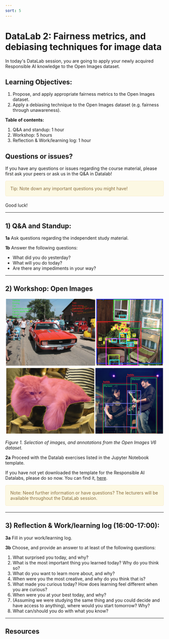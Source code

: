 ```yaml
---
sort: 5
---
```


# DataLab 2: Fairness metrics, and debiasing techniques for image data

In today's DataLab session, you are going to apply your newly acquired Responsible AI knowledge to the Open Images dataset.

## Learning Objectives:

1. Propose, and apply appropriate fairness metrics to the Open Images dataset.
2. Apply a debiasing technique to the Open Images dataset (e.g. fairness through unawareness).

__Table of contents:__
1. Q&A and standup: 1 hour
2. Workshop: 5 hours
3. Reflection & Work/learning log: 1 hour

## Questions or issues?
If you have any questions or issues regarding the course material, please first ask your peers or ask us in the Q&A in Datalab!

<div style="padding: 15px; border: 1px solid transparent; border-color: transparent; margin-bottom: 20px; border-radius: 4px; color: #8a6d3b;; background-color: #fcf8e3; border-color: #faebcc;">
Tip: Note down any important questions you might have!
 </div>

Good luck!

***

## 1) Q&A and Standup:

__1a__ Ask questions regarding the independent study material.

__1b__ Answer the following questions:

- What did you do yesterday?
- What will you do today?
- Are there any impediments in your way?

***

## 2) Workshop: Open Images

<img src="./images/openimages.jfif" alt="OPen Images" width="600">

*Figure 1. Selection of images, and annotations from the Open Images V6 dataset.*

__2a__ Proceed with the Datalab exercises listed in the Jupyter Notebook template.

If you have not yet downloaded the template for the Responsible AI Datalabs, please do so now. You can find it, [here](../../Study%20Content/Responsible%20and%20Explainable%20AI/notebooks/openimages_assignment_student.ipynb).

<div style="padding: 15px; border: 1px solid transparent; border-color: transparent; margin-bottom: 20px; border-radius: 4px; color: #8a6d3b;; background-color: #fcf8e3; border-color: #faebcc;">
Note: Need further information or have questions? The lecturers will be available throughout the DataLab session.
 </div>

***

## 3) Reflection & Work/learning log (16:00-17:00):

__3a__ Fill in your work/learning log.

__3b__ Choose, and provide an answer to at least of the following questions:

1. What surprised you today, and why?
2. What is the most important thing you learned today? Why do you think so?
3. What do you want to learn more about, and why?
4. When were you the most creative, and why do you think that is?
5. What made you curious today? How does learning feel different when you are curious?
6. When were you at your best today, and why?
7. (Assuming we were studying the same thing and you could decide and have access to anything), where would you start tomorrow? Why?
8. What can/should you do with what you know?

***

## Resources
